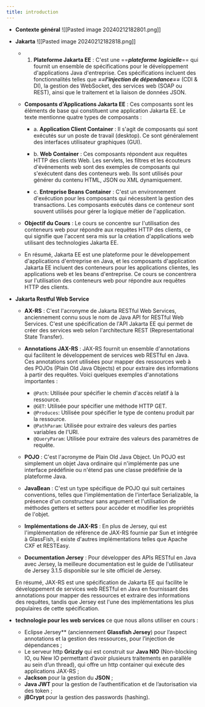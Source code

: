 ```yaml
---
title: introduction
---
```

- **Contexte général** 
	![[Pasted image 20240212182801.png]]
- **Jakarta**
	![[Pasted image 20240212182818.png]]
	- 1. **Plateforme Jakarta EE** : C'est une ==***plateforme*** ***logicielle***== qui fournit un ensemble de spécifications pour le développement d'applications Java d'entreprise. Ces spécifications incluent des fonctionnalités telles que ***==l'injection de dépendance==*** (CDI & DI), la gestion des WebSocket, des services web (SOAP ou REST), ainsi que le traitement et la liaison de données JSON.
    
	- **Composants d'Applications Jakarta EE** : Ces composants sont les éléments de base qui constituent une application Jakarta EE. Le texte mentionne quatre types de composants :
    
	    - a. **Application Client Container** : Il s'agit de composants qui sont exécutés sur un poste de travail (desktop). Ce sont généralement des interfaces utilisateur graphiques (GUI).
    
	    - b. **Web Container** : Ces composants répondent aux requêtes HTTP des clients Web. Les servlets, les filtres et les écouteurs d'événements web sont des exemples de composants qui s'exécutent dans des conteneurs web. Ils sont utilisés pour générer du contenu HTML, JSON ou XML dynamiquement.
    
	    - c. **Entreprise Beans Container** : C'est un environnement d'exécution pour les composants qui nécessitent la gestion des transactions. Les composants exécutés dans ce conteneur sont souvent utilisés pour gérer la logique métier de l'application.
    
	- **Objectif du Cours** : Le cours se concentre sur l'utilisation des conteneurs web pour répondre aux requêtes HTTP des clients, ce qui signifie que l'accent sera mis sur la création d'applications web utilisant des technologies Jakarta EE.

	- En résumé, Jakarta EE est une plateforme pour le développement d'applications d'entreprise en Java, et les composants d'application Jakarta EE incluent des conteneurs pour les applications clientes, les applications web et les beans d'entreprise. Ce cours se concentrera sur l'utilisation des conteneurs web pour répondre aux requêtes HTTP des clients.
- **Jakarta Restful Web Service**
	- **AX-RS** : C'est l'acronyme de Jakarta RESTful Web Services, anciennement connu sous le nom de Java API for RESTful Web Services. C'est une spécification de l'API Jakarta EE qui permet de créer des services web selon l'architecture REST (Representational State Transfer).

	- **Annotations JAX-RS** : JAX-RS fournit un ensemble d'annotations qui facilitent le développement de services web RESTful en Java. Ces annotations sont utilisées pour mapper des ressources web à des POJOs (Plain Old Java Objects) et pour extraire des informations à partir des requêtes. Voici quelques exemples d'annotations importantes :
		- `@Path`: Utilisée pour spécifier le chemin d'accès relatif à la ressource.
		- `@GET`: Utilisée pour spécifier une méthode HTTP GET.
		- `@Produces`: Utilisée pour spécifier le type de contenu produit par la ressource.
		- `@PathParam`: Utilisée pour extraire des valeurs des parties variables de l'URI.
		- `@QueryParam`: Utilisée pour extraire des valeurs des paramètres de requête.

	- **POJO** : C'est l'acronyme de Plain Old Java Object. Un POJO est simplement un objet Java ordinaire qui n'implémente pas une interface prédéfinie ou n'étend pas une classe prédéfinie de la plateforme Java.

	- **JavaBean** : C'est un type spécifique de POJO qui suit certaines conventions, telles que l'implémentation de l'interface Serializable, la présence d'un constructeur sans argument et l'utilisation de méthodes getters et setters pour accéder et modifier les propriétés de l'objet.

	- **Implémentations de JAX-RS** : En plus de Jersey, qui est l'implémentation de référence de JAX-RS fournie par Sun et intégrée à GlassFish, il existe d'autres implémentations telles que Apache CXF et RESTEasy.

	- **Documentation Jersey** : Pour développer des APIs RESTful en Java avec Jersey, la meilleure documentation est le guide de l'utilisateur de Jersey 3.1.5 disponible sur le site officiel de Jersey.

	En résumé, JAX-RS est une spécification de Jakarta EE qui facilite le développement de services web RESTful en Java en fournissant des annotations pour mapper des ressources et extraire des informations des requêtes, tandis que Jersey est l'une des implémentations les plus populaires de cette spécification.
	
- **technologie pour les web services**
	ce que nous allons utiliser en cours :
	- Eclipse Jersey** (anciennement **Glassfish Jersey**) pour l’aspect annotations et la gestion des ressources, pour l’injection de dépendances ;
	- Le serveur http **Grizzly** qui est construit sur **Java NIO** (Non-blocking IO, ou New IO permettant d’avoir plusieurs traitements en parallèle au sein d’un thread), qui offre un http container qui exécute des applications JAX-RS ;
	- **Jackson** pour la gestion du **JSON** ;
	- **Java JWT** pour la gestion de l’authentification et de l’autorisation via des token ;
	- **jBCrypt** pour la gestion des passwords (hashing).
